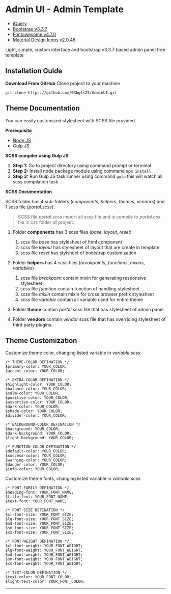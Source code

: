 Admin UI - Admin Template
=======

 - [jQuery](https://jquery.com/)
 - [Bootstrap v3.3.7](https://getbootstrap.com/docs/3.3/)
 - [Fontawesome v4.7.0](http://fontawesome.io/)
 - [Material Design Icons v2.0.46](https://materialdesignicons.com/)

Light, simple, custom interface and bootstrap v3.3.7 based admin panel free template 

Installation Guide
---------------------------------------
**Download From GitHub**
Clone project to your machine

    git clone https://github.com/03bgls25/AdminUI.git

Theme Documentation
----------------------------
You can easily customized stylesheet with SCSS file provided.

**Prerequisite**

 - [Node JS](https://nodejs.org/en/)
 - [Gulp JS](https://gulpjs.com/)

**SCSS compiler using Gulp JS**

 1. **Step 1:** Go to project directory using command prompt or terminal
 2. **Step 2:** Install node package module using command `npm install`
 3. **Step 3:** Run Gulp JS task runner using command `gulp`  this will watch all scss compilation task

**SCSS Documentation**

SCSS folder has 4 sub-folders (*components*, *helpers*, *themes*, *vendors*) and 1 scss file (*portal.scss*). 

> SCSS file *portal.scss* import all scss file and is compile to *portal.css* file in *css* folder of project.

 1. Folder **components** has 3 scss files (*base*, *layout*, *reset*)
	 1. scss file *base* has stylesheet of html component
	 2. scss file *layout* has stylesheet of layout that are create in template  
	 3. scss file *reset* has stylsheet of bootstrap customization

 2. Folder **helpers** has 4 scss files (*breakpoints*, *functions*,
    *mixins*, *variables*)
	 1. scss file *breakpoint* contain mixin for generating responsive stylesheet
	 2. scss file *function* contain function of handling stylesheet
	 3. scss file *mixin* contain mixin for cross browser prefix stylesheet
	 4. scss file *variable* contain all variable used for entire theme

 3. Folder **theme** contain *portal* scss file that has stylesheet of admin panel
 
 4. Folder **vendors** contain *vendor* scss file that has overriding stylesheet of third party plugins.


Theme Customization
-------------------

Customize theme color, changing listed variable in *variable.scss*

    /* THEME-COLOR DEFINATION */
    $primary-color: YOUR_COLOR;
    $accent-color: YOUR_COLOR;
    
    /* EXTRA-COLOR DEFINATION */
    $highlight-color: YOUR_COLOR;
    $balance-color: YOUR_COLOR;
    $calm-color: YOUR_COLOR;
    $positive-color: YOUR_COLOR;
    $assertive-color: YOUR_COLOR;
    $dark-color: YOUR_COLOR;
    $shade-color: YOUR_COLOR;
    $divider-color: YOUR_COLOR;
    
    /* BACKGROUND-COLOR DEFINATION */
    $background: YOUR_COLOR;
    $dark-background: YOUR_COLOR;
    $light-background: YOUR_COLOR;
    
    /* FUNCTION-COLOR DEFINATION */
    $default-color: YOUR_COLOR;
    $success-color: YOUR_COLOR;
    $warning-color: YOUR_COLOR;
    $danger-color: YOUR_COLOR;
    $info-color: YOUR_COLOR;

Customize theme fonts, changing listed variable in *variable.scss*

    /* FONT-FAMILY DEFINATION */
    $heading-font: YOUR_FONT_NAME;
    $title-font: YOUR_FONT_NAME;
    $text-font: YOUR_FONT_NAME;

    /* FONT-SIZE DEFINATION */
    $xl-font-size: YOUR_FONT_SIZE;
    $lg-font-size: YOUR_FONT_SIZE;
    $md-font-size: YOUR_FONT_SIZE;
    $sm-font-size: YOUR_FONT_SIZE;
    $xs-font-size: YOUR_FONT_SIZE;
    
    /* FONT-WEIGHT DEFINATION */
    $xl-font-weight: YOUR_FONT_WEIGHT;
    $lg-font-weight: YOUR_FONT_WEIGHT;
    $md-font-weight: YOUR_FONT_WEIGHT;
    $sm-font-weight: YOUR_FONT_WEIGHT;
    $xs-font-weight: YOUR_FONT_WEIGHT;
    
    /* TEXT-COLOR DEFINATION */
    $text-color: YOUR_FONT_COLOR;
    $light-text-color: YOUR_FONT_COLOR;


----------


  

